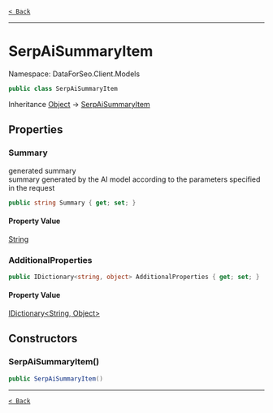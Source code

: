 [`< Back`](./)

---

# SerpAiSummaryItem

Namespace: DataForSeo.Client.Models

```csharp
public class SerpAiSummaryItem
```

Inheritance [Object](https://docs.microsoft.com/en-us/dotnet/api/system.object) → [SerpAiSummaryItem](./dataforseo.client.models.serpaisummaryitem)

## Properties

### **Summary**

generated summary
 <br>summary generated by the AI model according to the parameters specified in the request

```csharp
public string Summary { get; set; }
```

#### Property Value

[String](https://docs.microsoft.com/en-us/dotnet/api/system.string)<br>

### **AdditionalProperties**

```csharp
public IDictionary<string, object> AdditionalProperties { get; set; }
```

#### Property Value

[IDictionary&lt;String, Object&gt;](https://docs.microsoft.com/en-us/dotnet/api/system.collections.generic.idictionary-2)<br>

## Constructors

### **SerpAiSummaryItem()**

```csharp
public SerpAiSummaryItem()
```

---

[`< Back`](./)
